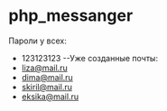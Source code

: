 # php_messanger
Пароли у всех: 
- 123123123
--Уже созданные почты:
- liza@mail.ru
- dima@mail.ru
- skiril@mail.ru
- eksika@mail.ru
